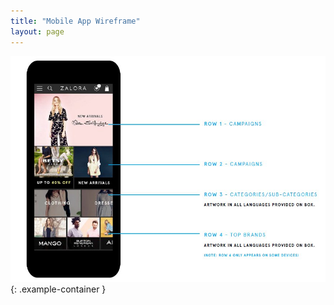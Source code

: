 ```yaml
---
title: "Mobile App Wireframe"
layout: page
---
```


![App Wireframe](/assets/images/content/onsite/desktop/mobile-app-wireframe.jpg)
{: .example-container }